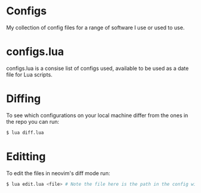 # Configs

My collection of config files for a range of software I use or used to use.

# configs.lua
configs.lua is a consise list of configs used, available to be used as a date file for Lua scripts.

# Diffing
To see which configurations on your local machine differ from the ones in the repo you can run:
```sh
$ lua diff.lua
```

# Editting
To edit the files in neovim's diff mode run:
```sh
$ lua edit.lua <file> # Note the file here is the path in the config without configs/
```
